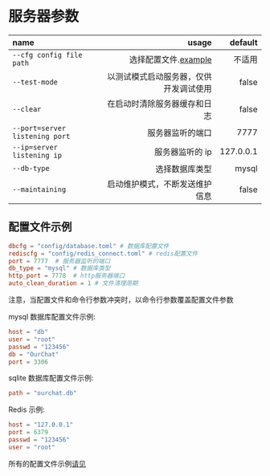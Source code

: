 # 服务器参数

| name                           |                                  usage |   default |
| :----------------------------- | -------------------------------------: | --------: |
| `--cfg config file path`       |  选择配置文件.[example](#配置文件示例) |    不适用 |
| `--test-mode`                  | 以测试模式启动服务器，仅供开发调试使用 |     false |
| `--clear`                      |           在启动时清除服务器缓存和日志 |     false |
| `--port=server listening port` |                       服务器监听的端口 |      7777 |
| `--ip=server listening ip`     |                        服务器监听的 ip | 127.0.0.1 |
| `--db-type`                    |                         选择数据库类型 |     mysql |
| `--maintaining`                |         启动维护模式，不断发送维护信息 |     false |

## 配置文件示例

```toml
dbcfg = "config/database.toml" # 数据库配置文件
rediscfg = "config/redis_connect.toml" # redis配置文件
port = 7777  # 服务器监听的端口
db_type = "mysql" # 数据库类型
http_port = 7778  # http服务器端口
auto_clean_duration = 1 # 文件清理周期
```

注意，当配置文件和命令行参数冲突时，以命令行参数覆盖配置文件参数

mysql 数据库配置文件示例:

```toml
host = "db"
user = "root"
passwd = "123456"
db = "OurChat"
port = 3306
```

sqlite 数据库配置文件示例:

```toml
path = "ourchat.db"
```

Redis 示例:

```toml
host = "127.0.0.1"
port = 6379
passwd = "123456"
user = "root"
```

所有的配置文件示例[请见](https://github.com/SkyUOI/OurChat/tree/main/config)
